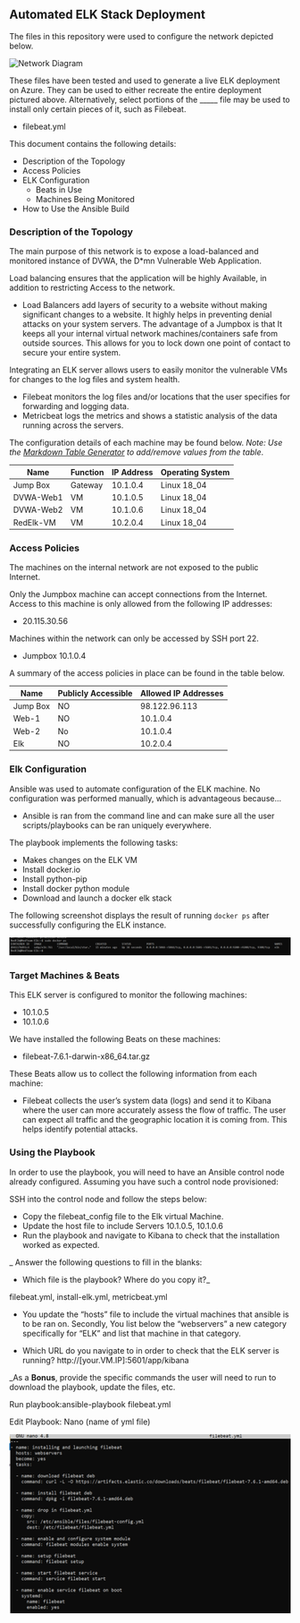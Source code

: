 ## Automated ELK Stack Deployment

The files in this repository were used to configure the network depicted below.

![Network Diagram](images/Project%201%20Diagram.drawio.png)

These files have been tested and used to generate a live ELK deployment on Azure. They can be used to either recreate the entire deployment pictured above. Alternatively, select portions of the _____ file may be used to install only certain pieces of it, such as Filebeat.

- filebeat.yml

This document contains the following details:
- Description of the Topology
- Access Policies
- ELK Configuration
  - Beats in Use
  - Machines Being Monitored
- How to Use the Ansible Build


### Description of the Topology

The main purpose of this network is to expose a load-balanced and monitored instance of DVWA, the D*mn Vulnerable Web Application.

Load balancing ensures that the application will be highly Available, in addition to restricting Access to the network.
- Load Balancers add layers of security to a website without making significant changes to a website. It highly helps in preventing denial attacks on your system servers. The advantage of a Jumpbox is that It keeps all your internal virtual network machines/containers safe from outside sources.  This allows for you to lock down one point of contact to secure your entire system.

Integrating an ELK server allows users to easily monitor the vulnerable VMs for changes to the log files and system health.
- Filebeat monitors the log files and/or locations that the user specifies for forwarding and logging data.
- Metricbeat logs the metrics and shows a statistic analysis of the data running across the servers. 

The configuration details of each machine may be found below.
_Note: Use the [Markdown Table Generator](http://www.tablesgenerator.com/markdown_tables) to add/remove values from the table_.

| Name     | Function | IP Address | Operating System |
|----------|----------|------------|------------------|
| Jump Box | Gateway  | 10.1.0.4   | Linux 18_04      |
| DVWA-Web1|    VM    | 10.1.0.5   | Linux 18_04      |
| DVWA-Web2|    VM    | 10.1.0.6   | Linux 18_04      |
| RedElk-VM|    VM    | 10.2.0.4   | Linux 18_04      |

### Access Policies

The machines on the internal network are not exposed to the public Internet. 

Only the Jumpbox machine can accept connections from the Internet. Access to this machine is only allowed from the following IP addresses:
- 20.115.30.56

Machines within the network can only be accessed by SSH port 22.
- Jumpbox 10.1.0.4

A summary of the access policies in place can be found in the table below.

| Name     | Publicly Accessible | Allowed IP Addresses |
|----------|---------------------|----------------------|
| Jump Box |     NO              |  98.122.96.113       |
|  Web-1   |     NO              |  10.1.0.4            |
|  Web-2   |     No              |  10.1.0.4            |
|  Elk     |     NO              |  10.2.0.4            |   

### Elk Configuration

Ansible was used to automate configuration of the ELK machine. No configuration was performed manually, which is advantageous because...
- Ansible is ran from the command line and can make sure all the user scripts/playbooks can be ran uniquely everywhere.

The playbook implements the following tasks:
- Makes changes on the ELK VM
- Install docker.io
- Install python-pip
- Install docker python module
- Download and launch a docker elk stack 

The following screenshot displays the result of running `docker ps` after successfully configuring the ELK instance.


![Docker Elk](images/Elk-Server-Container.png)







### Target Machines & Beats
This ELK server is configured to monitor the following machines:
- 10.1.0.5
- 10.1.0.6

We have installed the following Beats on these machines:
- filebeat-7.6.1-darwin-x86_64.tar.gz

These Beats allow us to collect the following information from each machine:
- Filebeat collects the user’s system data (logs) and send it to Kibana where the user can more accurately assess the flow of traffic. The user can expect all traffic and the geographic location it is coming from.  This helps identify potential attacks. 

### Using the Playbook
In order to use the playbook, you will need to have an Ansible control node already configured. Assuming you have such a control node provisioned: 

SSH into the control node and follow the steps below:
- Copy the filebeat_config file to the Elk virtual Machine.
- Update the host file to include Servers 10.1.0.5, 10.1.0.6
- Run the playbook and navigate to Kibana to check that the installation worked as expected.

_ Answer the following questions to fill in the blanks: 

- Which file is the playbook? Where do you copy it?_

filebeat.yml, install-elk.yml, metricbeat.yml

- You update the “hosts” file to include the virtual machines that ansible is to be ran on. Secondly, You list below the “webservers” a new category specifically for “ELK” and list that machine in that category. 

- Which URL do you navigate to in order to check that the ELK server is running? http://[your.VM.IP]:5601/app/kibana




















_As a **Bonus**, provide the specific commands the user will need to run to download the playbook, update the files, etc.

Run playbook:ansible-playbook filebeat.yml

Edit Playbook: Nano (name of yml file)

![filebeat-playbook](images/Filebeat-playbook.png)


